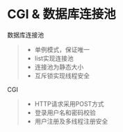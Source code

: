 
CGI & 数据库连接池
===============

数据库连接池

> * 单例模式，保证唯一
> * list实现连接池
> * 连接池为静态大小
> * 互斥锁实现线程安全

CGI  

> * HTTP请求采用POST方式
> * 登录用户名和密码校验
> * 用户注册及多线程注册安全
